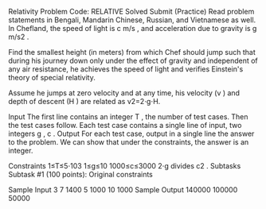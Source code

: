 Relativity Problem Code: RELATIVE Solved Submit (Practice)
Read problem statements in Bengali, Mandarin Chinese, Russian, and Vietnamese as well.
In Chefland, the speed of light is c m/s
, and acceleration due to gravity is g m/s2
.

Find the smallest height (in meters) from which Chef should jump such that during his journey down only under the effect of gravity and independent of any air resistance, he achieves the speed of light and verifies Einstein's theory of special relativity.

Assume he jumps at zero velocity and at any time, his velocity (v
) and depth of descent (H
) are related as
v2=2⋅g⋅H.

Input
The first line contains an integer T
, the number of test cases. Then the test cases follow.
Each test case contains a single line of input, two integers g
, c
.
Output
For each test case, output in a single line the answer to the problem. We can show that under the constraints, the answer is an integer.

Constraints
1≤T≤5⋅103
1≤g≤10
1000≤c≤3000
2⋅g
 divides c2
.
Subtasks
Subtask #1 (100 points): Original constraints

Sample Input
3
7 1400
5 1000
10 1000
Sample Output
140000
100000
50000
